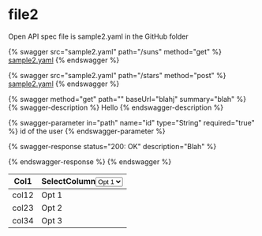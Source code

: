 # file2

Open API spec file is sample2.yaml in the GitHub folder

{% swagger src="sample2.yaml" path="/suns" method="get" %}
[sample2.yaml](sample2.yaml)
{% endswagger %}

{% swagger src="sample2.yaml" path="/stars" method="post" %}
[sample2.yaml](sample2.yaml)
{% endswagger %}

{% swagger method="get" path="" baseUrl="blahj" summary="blah" %}
{% swagger-description %}
Hello
{% endswagger-description %}

{% swagger-parameter in="path" name="id" type="String" required="true" %}
id of the user
{% endswagger-parameter %}

{% swagger-response status="200: OK" description="Blah" %}

{% endswagger-response %}
{% endswagger %}

<table><thead><tr><th>Col1</th><th>SelectColumn<select><option value="5eee7c8cae474f3fbe002e4cec869129" label="Opt 1" color="blue"></option><option value="82722c0e76884005a62678aba9d91cd4" label="Opt 2" color="blue"></option><option value="3b26fa45cd2d42568a3904564494015f" label="Opt 3" color="blue"></option></select></th></tr></thead><tbody><tr><td>col12</td><td><span data-option="5eee7c8cae474f3fbe002e4cec869129">Opt 1</span></td></tr><tr><td>col23</td><td><span data-option="82722c0e76884005a62678aba9d91cd4">Opt 2</span></td></tr><tr><td>col34</td><td><span data-option="3b26fa45cd2d42568a3904564494015f">Opt 3</span></td></tr></tbody></table>
